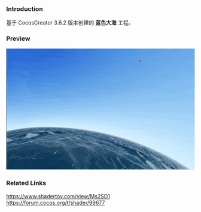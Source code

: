 ### Introduction
基于 CocosCreator 3.6.2 版本创建的 **蓝色大海** 工程。

### Preview
![image](../../../gif/202212/2022120202.gif)

### Related Links    
https://www.shadertoy.com/view/Ms2SD1    
https://forum.cocos.org/t/shader/99677